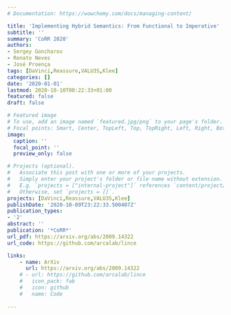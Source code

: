 ```yaml
---
# Documentation: https://wowchemy.com/docs/managing-content/

title: 'Implementing Hybrid Semantics: From Functional to Imperative'
subtitle: ''
summary: 'CoRR 2020'
authors:
- Sergey Goncharov
- Renato Neves
- José Proença
tags: [DaVinci,Reassure,VALU3S,Klee]
categories: []
date: '2020-01-01'
lastmod: 2020-10-10T00:22:33+01:00
featured: false
draft: false

# Featured image
# To use, add an image named `featured.jpg/png` to your page's folder.
# Focal points: Smart, Center, TopLeft, Top, TopRight, Left, Right, BottomLeft, Bottom, BottomRight.
image:
  caption: ''
  focal_point: ''
  preview_only: false

# Projects (optional).
#   Associate this post with one or more of your projects.
#   Simply enter your project's folder or file name without extension.
#   E.g. `projects = ["internal-project"]` references `content/project/deep-learning/index.md`.
#   Otherwise, set `projects = []`.
projects: [DaVinci,Reassure,VALU3S,Klee]
publishDate: '2020-10-09T23:22:33.500407Z'
publication_types:
- '2'
abstract: ''
publication: '*CoRR*'
url_pdf: https://arxiv.org/abs/2009.14322
url_code: https://github.com/arcalab/lince

links:
    - name: ArXiv
      url: https://arxiv.org/abs/2009.14322
    # - url: https://github.com/arcalab/lince
    #   icon_pack: fab
    #   icon: github
    #   name: Code
      
---
```

